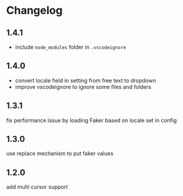 # Changelog

## 1.4.1

- include `node_modules` folder in `.vscodeignore`

## 1.4.0

- convert locale field in setting from free text to dropdown
- improve vscodeignore to ignore some files and folders

## 1.3.1

fix performance issue by loading Faker based on locale set in config

## 1.3.0

use replace mechanism to put faker values

## 1.2.0

add multi cursor support
